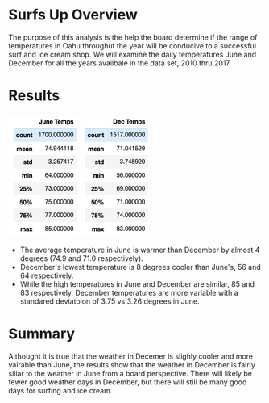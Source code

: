 # Surfs Up Overview

The purpose of this analysis is the help the board determine if the range of temperatures in Oahu throughut the year will be conducive to a successful surf and ice cream shop.  We will examine the daily temperatures June and December for all the years availbale in the data set, 2010 thru 2017.

# Results
![June](/Resources/JuneTemps.png)  ![Dec](/Resources/DecTemps.png)<br>

- The average temperature in June is warmer than December by almost 4 degrees (74.9 and 71.0 respectively).
- December's lowest temperature is 8 degrees cooler than June's, 56 and 64 respectively.
- While the high temperatures in June and December are similar, 85 and 83 respectively, December temperatures are more variable with a standared deviatoion of 3.75 vs 3.26 degrees in June.

# Summary
 
Althought it is true that the weather in Decemer is slighly cooler and more vairable than June, the results show that the weather in December is fairly siliar to the weather in June from a board perspective.  There will likely be fewer good weather days in December, but there will still be many good days for surfing and ice cream.  
